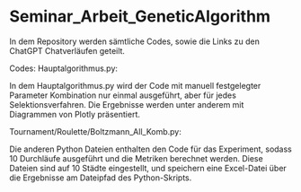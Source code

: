 # Seminar_Arbeit_GeneticAlgorithm

In dem Repository werden sämtliche Codes, sowie die Links zu den ChatGPT Chatverläufen geteilt.



Codes:
Hauptalgorithmus.py:

In dem Hauptalgorithmus.py wird der Code mit manuell festgelegter Parameter Kombination nur einmal ausgeführt, aber für jedes Selektionsverfahren.
Die Ergebnisse werden unter anderem mit Diagrammen von Plotly präsentiert.


Tournament/Roulette/Boltzmann_All_Komb.py:

Die anderen Python Dateien enthalten den Code für das Experiment, sodass 10 Durchläufe ausgeführt und die Metriken berechnet werden. Diese Dateien sind auf 10 Städte eingestellt, und speichern eine Excel-Datei über die Ergebnisse am Dateipfad des Python-Skripts.
